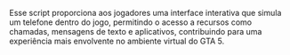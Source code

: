 Esse script proporciona aos jogadores uma interface interativa que simula um telefone dentro do jogo, permitindo o acesso a recursos como chamadas, mensagens de texto e aplicativos, contribuindo para uma experiência mais envolvente no ambiente virtual do GTA 5.
